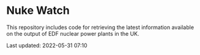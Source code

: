 # Nuke Watch

This repository includes code for retrieving the latest information available on the output of EDF nuclear power plants in the UK.

Last updated: 2022-05-31 07:10